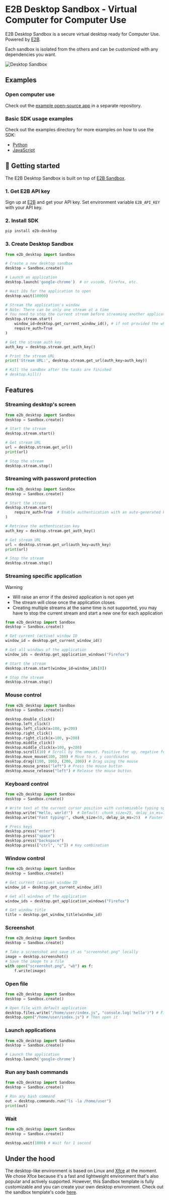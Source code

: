 # E2B Desktop Sandbox - Virtual Computer for Computer Use

E2B Desktop Sandbox is a secure virtual desktop ready for Computer Use. Powered by [E2B](https://e2b.dev).

Each sandbox is isolated from the others and can be customized with any dependencies you want.

![Desktop Sandbox](../../readme-assets/screenshot.png)

## Examples

### Open computer use

Check out the [example open-source app](https://github.com/e2b-dev/open-computer-use) in a separate repository.

### Basic SDK usage examples

Check out the examples directory for more examples on how to use the SDK:

- [Python](./examples/basic-python)
- [JavaScript](./examples/basic-javascript)

## 🚀 Getting started

The E2B Desktop Sandbox is built on top of [E2B Sandbox](https://e2b.dev/docs).

### 1. Get E2B API key

Sign up at [E2B](https://e2b.dev) and get your API key.
Set environment variable `E2B_API_KEY` with your API key.

### 2. Install SDK

```bash
pip install e2b-desktop
```

### 3. Create Desktop Sandbox

```python
from e2b_desktop import Sandbox

# Create a new desktop sandbox
desktop = Sandbox.create()

# Launch an application
desktop.launch('google-chrome')  # or vscode, firefox, etc.

# Wait 10s for the application to open
desktop.wait(10000)

# Stream the application's window
# Note: There can be only one stream at a time
# You need to stop the current stream before streaming another application
desktop.stream.start(
    window_id=desktop.get_current_window_id(), # if not provided the whole desktop will be streamed
    require_auth=True
)

# Get the stream auth key
auth_key = desktop.stream.get_auth_key()

# Print the stream URL
print('Stream URL:', desktop.stream.get_url(auth_key=auth_key))

# Kill the sandbox after the tasks are finished
# desktop.kill()
```

## Features

### Streaming desktop's screen

```python
from e2b_desktop import Sandbox
desktop = Sandbox.create()

# Start the stream
desktop.stream.start()

# Get stream URL
url = desktop.stream.get_url()
print(url)

# Stop the stream
desktop.stream.stop()
```

### Streaming with password protection

```python
from e2b_desktop import Sandbox
desktop = Sandbox.create()

# Start the stream
desktop.stream.start(
    require_auth=True  # Enable authentication with an auto-generated key
)

# Retrieve the authentication key
auth_key = desktop.stream.get_auth_key()

# Get stream URL
url = desktop.stream.get_url(auth_key=auth_key)
print(url)

# Stop the stream
desktop.stream.stop()
```

### Streaming specific application

> [!WARNING]
>
> - Will raise an error if the desired application is not open yet
> - The stream will close once the application closes
> - Creating multiple streams at the same time is not supported, you may have to stop the current stream and start a new one for each application

```python
from e2b_desktop import Sandbox
desktop = Sandbox.create()

# Get current (active) window ID
window_id = desktop.get_current_window_id()

# Get all windows of the application
window_ids = desktop.get_application_windows("Firefox")

# Start the stream
desktop.stream.start(window_id=window_ids[0])

# Stop the stream
desktop.stream.stop()
```

### Mouse control

```python
from e2b_desktop import Sandbox
desktop = Sandbox.create()

desktop.double_click()
desktop.left_click()
desktop.left_click(x=100, y=200)
desktop.right_click()
desktop.right_click(x=100, y=200)
desktop.middle_click()
desktop.middle_click(x=100, y=200)
desktop.scroll(10) # Scroll by the amount. Positive for up, negative for down.
desktop.move_mouse(100, 200) # Move to x, y coordinates
desktop.drag((100, 100), (200, 200)) # Drag using the mouse
desktop.mouse_press("left") # Press the mouse button
desktop.mouse_release("left") # Release the mouse button
```

### Keyboard control

```python
from e2b_desktop import Sandbox
desktop = Sandbox.create()

# Write text at the current cursor position with customizable typing speed
desktop.write("Hello, world!")  # Default: chunk_size=25, delay_in_ms=75
desktop.write("Fast typing!", chunk_size=50, delay_in_ms=25)  # Faster typing

# Press keys
desktop.press("enter")
desktop.press("space")
desktop.press("backspace")
desktop.press(["ctrl", "c"]) # Key combination
```

### Window control

```python
from e2b_desktop import Sandbox
desktop = Sandbox.create()

# Get current (active) window ID
window_id = desktop.get_current_window_id()

# Get all windows of the application
window_ids = desktop.get_application_windows("Firefox")

# Get window title
title = desktop.get_window_title(window_id)
```

### Screenshot

```python
from e2b_desktop import Sandbox
desktop = Sandbox.create()

# Take a screenshot and save it as "screenshot.png" locally
image = desktop.screenshot()
# Save the image to a file
with open("screenshot.png", "wb") as f:
    f.write(image)
```

### Open file

```python
from e2b_desktop import Sandbox
desktop = Sandbox.create()

# Open file with default application
desktop.files.write("/home/user/index.js", "console.log('hello')") # First create the file
desktop.open("/home/user/index.js") # Then open it
```

### Launch applications

```python
from e2b_desktop import Sandbox
desktop = Sandbox.create()

# Launch the application
desktop.launch('google-chrome')
```

### Run any bash commands

```python
from e2b_desktop import Sandbox
desktop = Sandbox.create()

# Run any bash command
out = desktop.commands.run("ls -la /home/user")
print(out)
```

### Wait

```python
from e2b_desktop import Sandbox
desktop = Sandbox.create()

desktop.wait(1000) # Wait for 1 second
```

## Under the hood

The desktop-like environment is based on Linux and [Xfce](https://www.xfce.org/) at the moment. We chose Xfce because it's a fast and lightweight environment that's also popular and actively supported. However, this Sandbox template is fully customizable and you can create your own desktop environment.
Check out the sandbox template's code [here](./template/).
